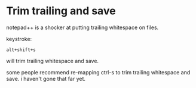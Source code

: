 ﻿# Trim trailing and save

notepad++ is a shocker at putting trailing whitespace on files.

keystroke:

    alt+shift+s

will trim trailing whitespace and save.

some people recommend re-mapping ctrl-s to trim trailing whitespace and save. i haven't gone that far yet.
